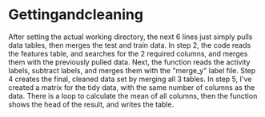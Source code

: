 Gettingandcleaning
==================
After setting the actual working directory, the next 6 lines just simply pulls data tables, then merges the test and train data.
In step 2, the code reads the features table, and searches for the 2 required columns, and merges them with the previously pulled data.
Next, the function reads the activity labels, subtract labels, and merges them with the "merge_y" label file. Step 4 creates the final,
cleaned data set by merging all 3 tables. In step 5, I've created a matrix for the tidy data, with the same number of columns as the 
data. There is a loop to calculate the mean of all columns, then the function shows the head of the result, and writes the table.
